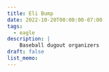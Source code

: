 ```yaml
---
title: Eli Bump
date: 2022-10-20T00:00:00-07:00
tags:
  - eagle
description: |
    Baseball dugout organizers
draft: false
list_memo:
---
```

